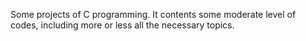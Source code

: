 Some projects of C programming. It contents some moderate level of codes, including more or less all the necessary topics.
